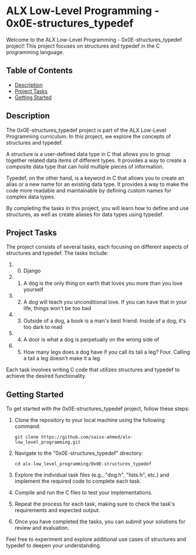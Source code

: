 # ALX Low-Level Programming - 0x0E-structures_typedef

Welcome to the ALX Low-Level Programming - 0x0E-structures_typedef project! This project focuses on structures and typedef in the C programming language.

## Table of Contents

- [Description](#description)
- [Project Tasks](#project-tasks)
- [Getting Started](#getting-started)

## Description

The 0x0E-structures_typedef project is part of the ALX Low-Level Programming curriculum. In this project, we explore the concepts of structures and typedef.

A structure is a user-defined data type in C that allows you to group together related data items of different types. It provides a way to create a composite data type that can hold multiple pieces of information.

Typedef, on the other hand, is a keyword in C that allows you to create an alias or a new name for an existing data type. It provides a way to make the code more readable and maintainable by defining custom names for complex data types.

By completing the tasks in this project, you will learn how to define and use structures, as well as create aliases for data types using typedef.

## Project Tasks

The project consists of several tasks, each focusing on different aspects of structures and typedef. The tasks include:

1. 0. Django
2. 1. A dog is the only thing on earth that loves you more than you love yourself
3. 2. A dog will teach you unconditional love. If you can have that in your life, things won't be too bad
4. 3. Outside of a dog, a book is a man's best friend. Inside of a dog, it's too dark to read
5. 4. A door is what a dog is perpetually on the wrong side of
6. 5. How many legs does a dog have if you call its tail a leg? Four. Calling a tail a leg doesn't make it a leg.

Each task involves writing C code that utilizes structures and typedef to achieve the desired functionality.

## Getting Started

To get started with the 0x0E-structures_typedef project, follow these steps:

1. Clone the repository to your local machine using the following command:
   ```
   git clone https://github.com/saiss-ahmed/alx-low_level_programming.git
   ```

2. Navigate to the "0x0E-structures_typedef" directory:
   ```
   cd alx-low_level_programming/0x0E-structures_typedef
   ```

3. Explore the individual task files (e.g., "dog.h", "lists.h", etc.) and implement the required code to complete each task.

4. Compile and run the C files to test your implementations.

5. Repeat the process for each task, making sure to check the task's requirements and expected output.

6. Once you have completed the tasks, you can submit your solutions for review and evaluation.

Feel free to experiment and explore additional use cases of structures and typedef to deepen your understanding.
